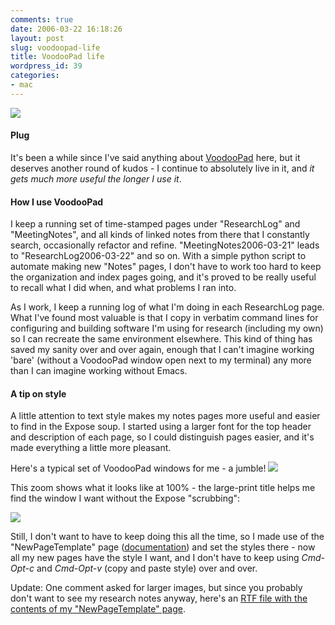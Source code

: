 ```yaml
---
comments: true
date: 2006-03-22 16:18:26
layout: post
slug: voodoopad-life
title: VoodooPad life
wordpress_id: 39
categories:
- mac
---
```


![](http://michael-mccracken.net/img/vpicon-iputmybraininit.png)

#### Plug
It's been a while since I've said anything about [VoodooPad](http://flyingmeat.com/voodoopad/) here, but it deserves another round of kudos - I continue to absolutely live in it, and *it gets much more useful the longer I use it*.

#### How I use VoodooPad

I keep a running set of time-stamped pages under "ResearchLog" and "MeetingNotes", and all kinds of linked notes from there that I constantly search, occasionally refactor and refine. "MeetingNotes2006-03-21" leads to "ResearchLog2006-03-22" and so on. With a simple python script to automate making new "Notes" pages, I don't have to work too hard to keep the organization and index pages going, and it's proved to be really useful to recall what I did when, and what problems I ran into.

As I work, I keep a running log of what I'm doing in each ResearchLog page. What I've found most valuable is that I copy in verbatim command lines for configuring and building software I'm using for research (including my own) so I can recreate the same environment elsewhere. This kind of thing has saved my sanity over and over again, enough that I can't imagine working 'bare' (without a VoodooPad window open next to my terminal) any more than I can imagine working without Emacs.

#### A tip on style

A little attention to text style makes my notes pages more useful and easier to find in the Expose soup. I started using a larger font for the top header and description of each page, so I could distinguish pages easier, and it's made everything a little more pleasant.

Here's a typical set of VoodooPad windows for me - a jumble!
![](http://michael-mccracken.net/img/blog-vp-expose-screencap.png)

This zoom shows what it looks like at 100% - the large-print title helps me find the window I want without the Expose "scrubbing":

![](http://michael-mccracken.net/img/blog-expose-zoom.png)

Still, I don't want to have to keep doing this all the time, so I made use of the "NewPageTemplate" page ([documentation](http://flyingmeat.com/fs/flystashweb.cgi/ea844ef8-efec-01d9-1a55-c0cbe4c4b030)) and set the styles there - now all my new pages have the style I want, and I don't have to keep using *Cmd-Opt-c* and *Cmd-Opt-v* (copy and paste style) over and over.

Update: One comment asked for larger images, but since you probably don't want to see my research notes anyway, here's an [RTF file with the contents of my "NewPageTemplate" page](http://michael-mccracken.net/VoodooPadNewPageTemplate.rtf).
